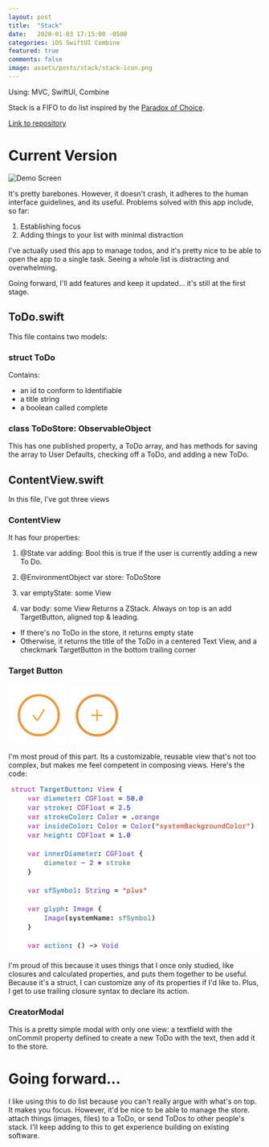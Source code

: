 ```yaml
---
layout: post
title:  "Stack"
date:   2020-01-03 17:15:00 -0500
categories: iOS SwiftUI Combine
featured: true
comments: false
image: assets/posts/stack/stack-icon.png
---
```

Using: MVC, SwiftUI, Combine

Stack is a FIFO to do list inspired by the [Paradox of Choice](https://en.wikipedia.org/wiki/The_Paradox_of_Choice).

[Link to repository](https://github.com/joelhenryclark123/stack)

# Current Version
![Demo Screen](../assets/posts/stack/stack-demo.gif)

It's pretty barebones. However, it doesn't crash, it adheres to the human interface guidelines, and its useful. Problems solved with this app include, so far:
1. Establishing focus
2. Adding things to your list with minimal distraction

I've actually used this app to manage todos, and it's pretty nice to be able to open the app to a single task. Seeing a whole list is distracting and overwhelming.

Going forward, I'll add features and keep it updated... it's still at the first stage.

## ToDo.swift

This file contains two models:

### struct ToDo
Contains:
* an id to conform to Identifiable
* a title string
* a boolean called complete

### class ToDoStore: ObservableObject
This has one published property, a ToDo array, and has methods for saving the array to User Defaults, checking off a ToDo, and adding a new ToDo.

## ContentView.swift

In this file, I've got three views

### ContentView

It has four properties:

1. @State var adding: Bool
this is true if the user is currently adding a new To Do.

2. @EnvironmentObject var store: ToDoStore

3. var emptyState: some View

4. var body: some View
Returns a ZStack. Always on top is an add TargetButton, aligned top & leading.

* If there's no ToDo in the store, it returns empty state
* Otherwise, it returns the title of the ToDo in a centered Text View, and a checkmark TargetButton in the bottom trailing corner

### Target Button
![TargetButton with checkmark](../assets/posts/stack/target-check.png)
![TargetButton with plus sign](../assets/posts/stack/target-plus.png)

I'm most proud of this part. Its a customizable, reusable view that's not too complex, but makes me feel competent in composing views. Here's the code:

![TargetButton code](../assets/posts/stack/target-code.png)

I'm proud of this because it uses things that I once only studied, like closures and calculated properties, and puts them together to be useful. Because it's a struct, I can customize any of its properties if I'd like to. Plus, I get to use trailing closure syntax to declare its action.

### CreatorModal
This is a pretty simple modal with only one view: a textfield with the onCommit property defined to create a new ToDo with the text, then add it to the store.

# Going forward...

I like using this to do list because you can't really argue with what's on top. It makes you focus. However, it'd be nice to be able to manage the store. attach things (images, files) to a ToDo, or send ToDos to other people's stack. I'll keep adding to this to get experience building on existing software.



